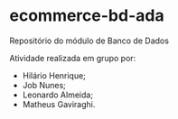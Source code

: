 # ecommerce-bd-ada
Repositório do módulo de Banco de Dados

Atividade realizada em grupo por:
- Hilário Henrique;
- Job Nunes;
- Leonardo Almeida;
- Matheus Gaviraghi.
